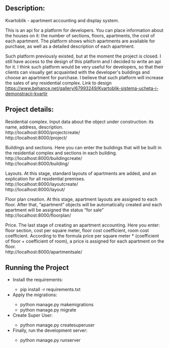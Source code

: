 <h2>Description:</h2>

<p>Kvartoblik - apartment accounting and display system.

This is an api for a platform for developers. You can place information about the houses on it: the number of sections, floors, apartments, the cost of each apartment. The platform shows which apartments are available for purchase, as well as a detailed description of each apartment.

Such platform previously existed, but at the moment the project is closed. I still have access to the design of this platform and I decided to write an api for it. I think such platform would be very useful for developers, so that their clients can visually get acquainted with the developer's buildings and choose an apartment for purchase. I believe that such platform will increase the sales of any residential complex.
Link to design https://www.behance.net/gallery/67993249/Kvartoblik-sistema-ucheta-i-demonstracii-kvartir
</p>


<h2>Project details:</h2>

Residential complex. Input data about the object under construction: its name, address, description.
<br>http://localhost:8000/projectcreate/
<br>http://localhost:8000/project/

Buildings and sections. Here you can enter the buildings that will be built in the residential complex and sections in each building.
<br>http://localhost:8000/buildingcreate/
<br>http://localhost:8000/building/

Layouts. At this stage, standard layouts of apartments are added, and an explication for all residential premises.
<br>http://localhost:8000/layoutcreate/
<br>http://localhost:8000/layout/

Floor plan creation. At this stage, apartment layouts are assigned to each floor. After that, “apartment” objects will be automatically created and each apartment will be assigned the status “for sale”
<br>http://localhost:8000/floorplan/

Price. The last stage of creating an apartment accounting. Here you enter: floor section, cost per square meter, floor cost coefficient, room cost coefficient.
According to the formula price per square meter * (coefficient of floor + coefficient of room), a price is assigned for each apartment on the floor.
<br>http://localhost:8000/apartmentsale/

<h2>Running the Project</h2>
<ul>
<li>Install the requirements:</li>
<ul><li>pip install -r requirements.txt</li></ul>

<li>Apply the migrations:</li>
<ul>
<li>python manage.py makemigrations</li>
<li>python manage.py migrate</li>
</ul>

<li>Create Super User:</li>
<ul>
<li>python manage.py createsuperuser</li>
</ul>

<li>Finally, run the development server:</li>
<ul>
<li>python manage.py runserver</li>
</ul>
</ul>










